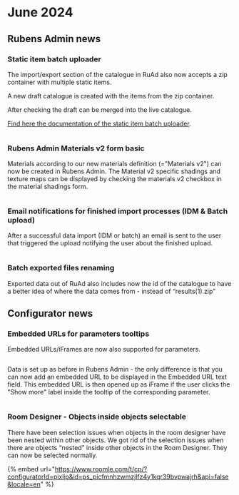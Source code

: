 # June 2024

## Rubens Admin news



### Static item batch uploader

The import/export section of the catalogue in RuAd also now accepts a zip container with multiple static items.

A new draft catalogue is created with the items from the zip container.

After checking the draft can be merged into the live catalogue.

[Find here the documentation of the static item batch uploader](june-2024.md#static-item-batch-uploader).

<figure><img src="../.gitbook/assets/62a21263-b55a-4073-b9f3-98c44c331d76.png" alt=""><figcaption></figcaption></figure>

### Rubens Admin Materials v2 form basic

Materials according to our new materials definition (="Materials v2") can now be created in Rubens Admin. The Material v2 specific shadings and texture maps can be displayed by checking the materials v2 checkbox in the material shadings form.

<figure><img src="../.gitbook/assets/fa40df88-cbb5-43b3-ac49-e96d8e0e4912.png" alt=""><figcaption></figcaption></figure>

### Email notifications for finished import processes (IDM & Batch upload)

After a successful data import (IDM or batch) an email is sent to the user that triggered the upload notifying the user about the finished upload.

<figure><img src="../.gitbook/assets/11734ecd-25cf-4fa0-80df-631c38c0221c.png" alt=""><figcaption></figcaption></figure>

### Batch exported files renaming

Exported data out of RuAd also includes now the id of the catalogue to have a better idea of where the data comes from - instead of “results(1).zip”



## Configurator news



### Embedded URLs for parameters tooltips

Embedded URLs/iFrames are now also supported for parameters.

<figure><img src="../.gitbook/assets/15295f50-4012-4fea-a5d8-9aa2f5c2b31a (1).png" alt=""><figcaption></figcaption></figure>

Data is set up as before in Rubens Admin - the only difference is that you can now add an embedded URL to be displayed in the Embedded URL text field. This embedded URL is then opened up as iFrame if the user clicks the "Show more" label inside the tooltip of the corresponding parameter.

<figure><img src="../.gitbook/assets/c4c0b587-de9e-42c4-8565-0fa07d1db075.png" alt=""><figcaption></figcaption></figure>

### Room Designer - Objects inside objects selectable

There have been selection issues when objects in the room designer have been nested within other objects. We got rid of the selection issues when there are objects “nested” inside other objects in the Room Designer. They can now be selected normally.

{% embed url="https://www.roomle.com/t/cp/?configuratorId=pixlip&id=ps_picfmnhzwmzjlfz4y1kqr39bvpwajrh&api=false&locale=en" %}

<figure><img src="../.gitbook/assets/82ab825b-1f6a-49b6-97b9-ef22a10f43b7 (1).png" alt=""><figcaption></figcaption></figure>
